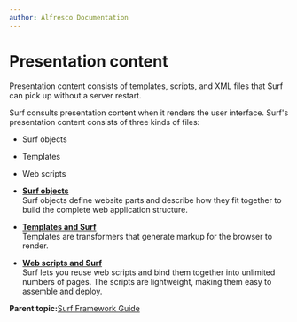 ```yaml
---
author: Alfresco Documentation
---
```


# Presentation content

Presentation content consists of templates, scripts, and XML files that Surf can pick up without a server restart.

Surf consults presentation content when it renders the user interface. Surf's presentation content consists of three kinds of files:

-   Surf objects
-   Templates
-   Web scripts

-   **[Surf objects](../concepts/surf-objects.md)**  
Surf objects define website parts and describe how they fit together to build the complete web application structure.
-   **[Templates and Surf](../concepts/surf-templates.md)**  
Templates are transformers that generate markup for the browser to render.
-   **[Web scripts and Surf](../concepts/surf-webscripts.md)**  
Surf lets you reuse web scripts and bind them together into unlimited numbers of pages. The scripts are lightweight, making them easy to assemble and deploy.

**Parent topic:**[Surf Framework Guide](../concepts/surf-fwork-intro.md)


